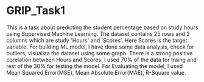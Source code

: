 # GRIP_Task1
This is a task about predicting the student percentage based on study hours using Supervised Machine Learning. The dataset contains 25 rows and 2 columns which are study 'Hours' and 'Scores'. Here Scores is the target variable. 
For building ML model, I have done some data analysis, check for outliers, visualiza the dataset using some graph. There is a strong positive corelation between Hours and Scores. 
I used 70% of the data for traing and rest of the 30% for testing the model. 
For Evaluating the model, I used Mean Squared Error(MSE), Mean Absolute Error(MAE), R-Square value.
